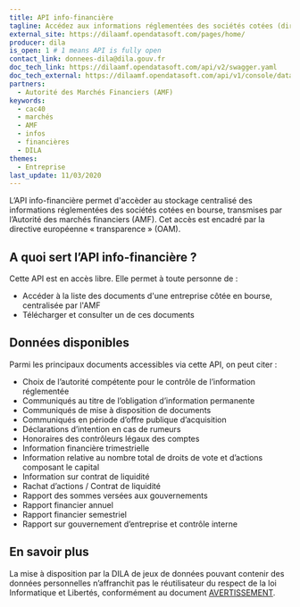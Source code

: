 ```yaml
---
title: API info-financière
tagline: Accédez aux informations réglementées des sociétés cotées (directive européenne « transparence » (OAM))
external_site: https://dilaamf.opendatasoft.com/pages/home/
producer: dila
is_open: 1 # 1 means API is fully open
contact_link: donnees-dila@dila.gouv.fr
doc_tech_link: https://dilaamf.opendatasoft.com/api/v2/swagger.yaml
doc_tech_external: https://dilaamf.opendatasoft.com/api/v1/console/datasets/1.0/search/
partners:
  - Autorité des Marchés Financiers (AMF)
keywords:
  - cac40
  - marchés
  - AMF
  - infos
  - financières
  - DILA
themes:
  - Entreprise
last_update: 11/03/2020
---
```


L’API info-financière permet d'accèder au stockage centralisé des informations réglementées des sociétés cotées en bourse, transmises par l’Autorité des marchés financiers (AMF). Cet accès est encadré par la directive européenne « transparence » (OAM).

## A quoi sert l’API info-financière ?

Cette API est en accès libre. Elle permet à toute personne de :

- Accéder à la liste des documents d'une entreprise côtée en bourse, centralisée par l'AMF
- Télécharger et consulter un de ces documents

## Données disponibles

Parmi les principaux documents accessibles via cette API, on peut citer :

- Choix de l’autorité compétente pour le contrôle de l’information réglementée
- Communiqués au titre de l’obligation d’information permanente
- Communiqués de mise à disposition de documents
- Communiqués en période d’offre publique d’acquisition
- Déclarations d’intention en cas de rumeurs
- Honoraires des contrôleurs légaux des comptes
- Information financière trimestrielle
- Information relative au nombre total de droits de vote et d’actions composant le capital
- Information sur contrat de liquidité
- Rachat d’actions / Contrat de liquidité
- Rapport des sommes versées aux gouvernements
- Rapport financier annuel
- Rapport financier semestriel
- Rapport sur gouvernement d’entreprise et contrôle interne

## En savoir plus

La mise à disposition par la DILA de jeux de données pouvant contenir des données personnelles n’affranchit pas le réutilisateur du respect de la loi Informatique et Libertés, conformément au document [AVERTISSEMENT](https://echanges.dila.gouv.fr/OPENDATA/AVERTISSEMENT-Donnees_a_caractere_personnel.pdf).
